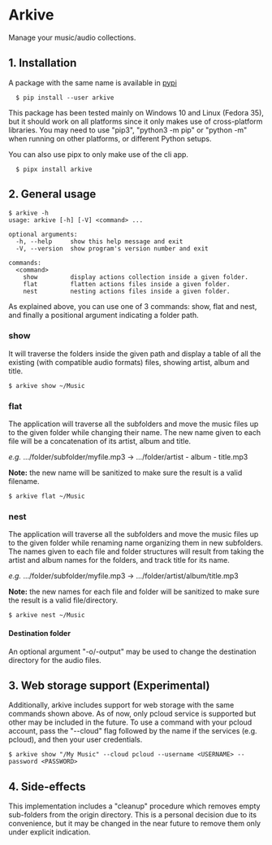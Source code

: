 # Arkive

Manage your music/audio collections.

## 1. Installation

A package with the same name is available in [pypi](https://pypi.org/project/arkive)

```
  $ pip install --user arkive
```

This package has been tested mainly on Windows 10 and Linux (Fedora 35), but it should work on all platforms since it
only makes use of cross-platform libraries. You may need to use "pip3", "python3 -m pip" or "python -m" when running on
other platforms, or different Python setups.

You can also use pipx to only make use of the cli app.

```
  $ pipx install arkive
```

## 2. General usage

```
$ arkive -h
usage: arkive [-h] [-V] <command> ...

optional arguments:
  -h, --help     show this help message and exit
  -V, --version  show program's version number and exit

commands:
  <command>
    show         display actions collection inside a given folder.
    flat         flatten actions files inside a given folder.
    nest         nesting actions files inside a given folder.
```

As explained above, you can use one of 3 commands: show, flat and nest, and finally a positional argument indicating a
folder path.

### show

It will traverse the folders inside the given path and display a table of all the existing (with compatible audio
formats) files, showing artist, album and title.

```
$ arkive show ~/Music
```

### flat

The application will traverse all the subfolders and move the music files up to the given folder while changing their
name. The new name given to each file will be a concatenation of its artist, album and title.

*e.g.* .../folder/subfolder/myfile.mp3 -> .../folder/artist - album - title.mp3

**Note:** the new name will be sanitized to make sure the result is a valid filename.

```
$ arkive flat ~/Music
```

### nest

The application will traverse all the subfolders and move the music files up to the given folder while renaming name
organizing them in new subfolders. The names given to each file and folder structures will result from taking the artist
and album names for the folders, and track title for its name.

*e.g.* .../folder/subfolder/myfile.mp3 -> .../folder/artist/album/title.mp3

**Note:** the new names for each file and folder will be sanitized to make sure the result is a valid file/directory.

```
$ arkive nest ~/Music
```

#### Destination folder

An optional argument "-o/-output" may be used to change the destination directory for the audio files.

## 3. Web storage support (Experimental)

Additionally, arkive includes support for web storage with the same commands shown above. As of now, only pcloud service
is supported but other may be included in the future. To use a command with your pcloud account, pass the "--cloud" flag
followed by the name if the services (e.g. pcloud), and then your user credentials.

```
$ arkive show "/My Music" --cloud pcloud --username <USERNAME> --password <PASSWORD>
```

## 4. Side-effects

This implementation includes a "cleanup" procedure which removes empty sub-folders from the origin directory. This is a
personal decision due to its convenience, but it may be changed in the near future to remove them only under explicit
indication.